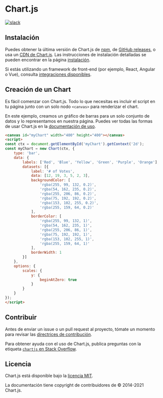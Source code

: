 # Chart.js

[![slack](https://img.shields.io/badge/slack-chartjs-blue.svg?style=flat-square&maxAge=3600)](https://chartjs-slack.herokuapp.com/)

## Instalación

Puedes obtener la última versión de Chart.js de [npm](https://npmjs.com/package/chart.js), de [GitHub releases](https://github.com/chartjs/Chart.js/releases/latest), o usa un [CDN de Chart.js](https://www.jsdelivr.com/package/npm/chart.js). Las instrucciones de instalación detalladas se pueden encontrar en la página [instalación](./getting-started/installation.md).

Si estás utilizando un framework de front-end (por ejemplo, React, Angular o Vue), consulta [integraciones disponibles](https://github.com/chartjs/awesome#integrations).

## Creación de un Chart

Es fácil comenzar con Chart.js. Todo lo que necesitas es incluir el script en tu página junto con un solo nodo `<canvas>` para renderizar el chart.

En este ejemplo, creamos un gráfico de barras para un solo conjunto de datos y lo representamos en nuestra página. Puedes ver todas las formas de usar Chart.js en la [documentación de uso](./getting-started/usage.md).

```html
<canvas id="myChart" width="400" height="400"></canvas>
<script>
const ctx = document.getElementById('myChart').getContext('2d');
const myChart = new Chart(ctx, {
    type: 'bar',
    data: {
        labels: ['Red', 'Blue', 'Yellow', 'Green', 'Purple', 'Orange'],
        datasets: [{
            label: '# of Votes',
            data: [12, 19, 3, 5, 2, 3],
            backgroundColor: [
                'rgba(255, 99, 132, 0.2)',
                'rgba(54, 162, 235, 0.2)',
                'rgba(255, 206, 86, 0.2)',
                'rgba(75, 192, 192, 0.2)',
                'rgba(153, 102, 255, 0.2)',
                'rgba(255, 159, 64, 0.2)'
            ],
            borderColor: [
                'rgba(255, 99, 132, 1)',
                'rgba(54, 162, 235, 1)',
                'rgba(255, 206, 86, 1)',
                'rgba(75, 192, 192, 1)',
                'rgba(153, 102, 255, 1)',
                'rgba(255, 159, 64, 1)'
            ],
            borderWidth: 1
        }]
    },
    options: {
        scales: {
            y: {
                beginAtZero: true
            }
        }
    }
});
</script>
```

## Contribuir

Antes de enviar un issue o un pull request al proyecto, tómate un momento para revisar las [directrices de contribución](./developers/contributing.md).

Para obtener ayuda con el uso de Chart.js, publica preguntas con la etiqueta [`chartjs` en Stack Overflow](https://stackoverflow.com/questions/tagged/chartjs).

## Licencia

Chart.js está disponible bajo la [licencia MIT](https://opensource.org/licenses/MIT).

La documentación tiene copyright de contribuidores de © 2014-2021 Chart.js.